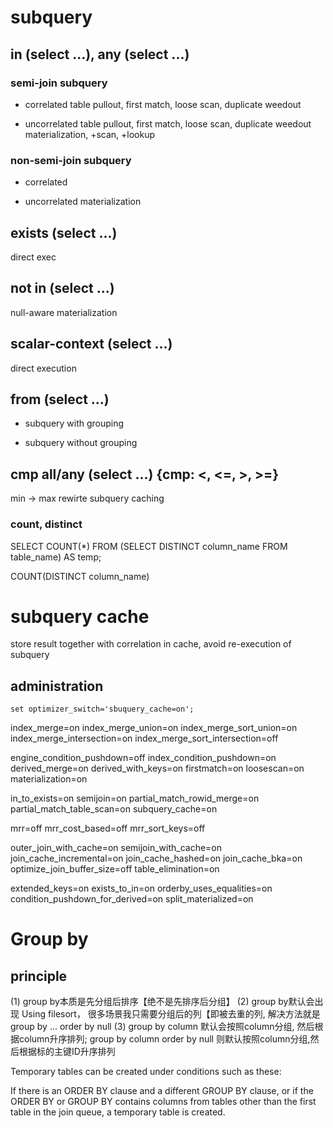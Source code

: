 # subquery

## in (select ...), any (select ...)
### semi-join subquery
- correlated
table pullout, first match, loose scan, duplicate weedout

- uncorrelated
table pullout, first match, loose scan, duplicate weedout
materialization, +scan, +lookup

### non-semi-join subquery
- correlated

- uncorrelated
materialization

## exists (select ...)
direct exec

## not in (select ...)
null-aware materialization

## scalar-context (select ...)
direct execution

## from (select ...)
- subquery with grouping

- subquery without grouping

## cmp all/any (select ...)  {cmp: <, <=, >, >=}
min -> max rewirte
subquery caching




### count, distinct 

SELECT COUNT(*) FROM (SELECT DISTINCT column_name FROM table_name) AS temp;

<!-- (much faster than) -->

COUNT(DISTINCT column_name)


# subquery cache
store result together with correlation in cache, avoid re-execution of subquery 

## administration
`set optimizer_switch='sbuquery_cache=on';`


index_merge=on
index_merge_union=on
index_merge_sort_union=on
index_merge_intersection=on
index_merge_sort_intersection=off

engine_condition_pushdown=off
index_condition_pushdown=on
derived_merge=on
derived_with_keys=on
firstmatch=on
loosescan=on
materialization=on

in_to_exists=on
semijoin=on
partial_match_rowid_merge=on
partial_match_table_scan=on
subquery_cache=on

mrr=off
mrr_cost_based=off
mrr_sort_keys=off

outer_join_with_cache=on
semijoin_with_cache=on
join_cache_incremental=on
join_cache_hashed=on
join_cache_bka=on
optimize_join_buffer_size=off
table_elimination=on

extended_keys=on
exists_to_in=on
orderby_uses_equalities=on
condition_pushdown_for_derived=on
split_materialized=on



# Group by
## principle
(1) group by本质是先分组后排序【绝不是先排序后分组】
(2) group by默认会出现 Using filesort， 很多场景我只需要分组后的列【即被去重的列,  解决方法就是 group by ... order by null
(3) group by column 默认会按照column分组, 然后根据column升序排列;  group by column order by null 则默认按照column分组,然后根据标的主键ID升序排列 


Temporary tables can be created under conditions such as these:

If there is an ORDER BY clause and a different GROUP BY clause, or if the ORDER BY or GROUP BY contains columns from tables other than the first table in the join queue, a temporary table is created.












